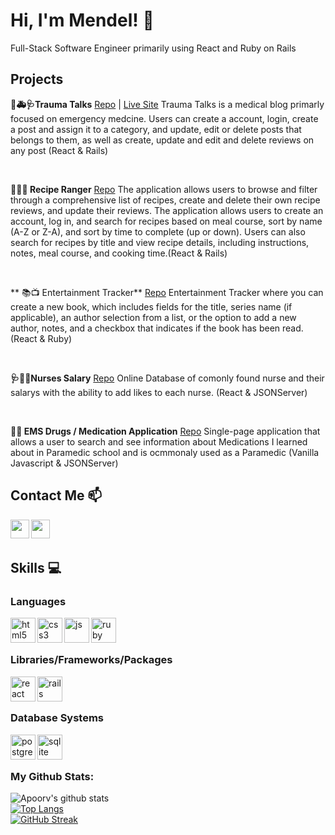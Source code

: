 # Hi, I'm Mendel! :wave: 

<!-- Full-Stack Software Engineer primarily using React/Redux and Ruby on Rails  -->
Full-Stack Software Engineer primarily using React and Ruby on Rails 

## Projects 

**📝🚑🩺Trauma Talks** [Repo](https://github.com/mendelr20/phase-5-project) | [Live Site](https://traumatalks.onrender.com/)
Trauma Talks is a medical blog primarly focused on emergency medcine. Users can create a account, login, create a post and assign it to a category,  and update, edit or delete posts that belongs to them, as well as create, update and edit and delete reviews on any post (React & Rails)

<br />

**🥙🥣🥗 Recipe Ranger** [Repo](https://github.com/mendelr20/phase-4-project) 
The application allows users to browse and filter through a comprehensive list of recipes, create and delete their own recipe reviews, and update their reviews. The application allows users to create an account, log in, and search for recipes based on meal course, sort by name (A-Z or Z-A), and sort by time to complete (up or down). Users can also search for recipes by title and view recipe details, including instructions, notes, meal course, and cooking time.(React & Rails)

<br />

** 📚📺 Entertainment Tracker** [Repo](https://github.com/mendelr20/phase-3-project-frontend) 
Entertainment Tracker where you can create a new book, which includes fields for the title, series name (if applicable), an author selection from a list, or the option to add a new author, notes, and a checkbox that indicates if the book has been read. (React & Ruby)

<br />

**🩺🏥💉Nurses Salary** [Repo](https://github.com/mendelr20/phase-2-project) 
Online Database of comonly found nurse and their salarys with the ability to add likes to each nurse. (React & JSONServer)

<br />

**💉💊  EMS Drugs / Medication Application** [Repo](https://github.com/mendelr20/phase-1-project)
Single-page application that allows a user to search and see information about Medications I learned about in Paramedic school and is ocmmonaly used as a Paramedic  (Vanilla Javascript & JSONServer)
  
## Contact Me :mailbox:
<p>
  <a href="https://www.linkedin.com/in/mendelrosenblum/" target="blank"><img align="left" src="https://cdn.jsdelivr.net/npm/simple-icons@3.0.1/icons/linkedin.svg" height="30" width="30" /></a>
  <a href="mailto:rosenblummm@gmail.com" target="blank"><img align="left" src="https://upload.wikimedia.org/wikipedia/commons/thumb/7/7e/Gmail_icon_%282020%29.svg/512px-Gmail_icon_%282020%29.svg.png" height="30" width="30" /></a>
 </p>
 
 <br />
 &emsp;
 
 
## Skills :computer:
### Languages
<p align="left">
 <img src="https://cdn.jsdelivr.net/gh/devicons/devicon/icons/html5/html5-original.svg" alt="html5" align="left" width="40" height="40"/>
  <img src="https://cdn.jsdelivr.net/gh/devicons/devicon/icons/css3/css3-original.svg" alt="css3" align="left" width="40" height="40"/>
  <img src="https://cdn.jsdelivr.net/gh/devicons/devicon/icons/javascript/javascript-original.svg" alt="js" align="left" width="40" height="40"/>
   <img src="https://cdn.jsdelivr.net/gh/devicons/devicon/icons/ruby/ruby-original.svg" alt="ruby" align="left" width="40" height="40"/>
 </p>
 </br>
 </br>
 
 ### Libraries/Frameworks/Packages
 
 
 <p align="left">
  <img src="https://cdn.jsdelivr.net/gh/devicons/devicon/icons/react/react-original.svg" alt="react" align="left" width="40" height="40"/>
  <img src="https://cdn.jsdelivr.net/gh/devicons/devicon/icons/rails/rails-original-wordmark.svg" alt="rails" align="left" width="40" height="40"/>
</p>
</br>
</br>

### Database Systems
 <p align="left">
  <img src="https://cdn.jsdelivr.net/gh/devicons/devicon/icons/postgresql/postgresql-original.svg" alt="postgres" align="left" width="40" height="40"/>
 <img src="https://upload.wikimedia.org/wikipedia/commons/thumb/9/97/Sqlite-square-icon.svg/2048px-Sqlite-square-icon.svg.png" alt="sqlite" align="left" width="40" height="40"/>
</p>
</br>
</br>

### My Github Stats:
![Apoorv's github stats](https://github-readme-stats.vercel.app/api?username=mendelr20&show_icons=true&title_color=ffc857&icon_color=8ac926&text_color=daf7dc&bg_color=151515&hide=issues&count_private=true&include_all_commits=true)
</br>
[![Top Langs](https://github-readme-stats.vercel.app/api/top-langs/?username=mendelr20&layout=compact&text_color=daf7dc&bg_color=151515&hide=css,html,php)](https://github.com/anuraghazra/github-readme-stats)
</br>
[![GitHub Streak](https://github-readme-streak-stats.herokuapp.com/?user=mendelr20&theme=dark)](https://git.io/streak-stats)

<!-- ### Stats
[![Mendel's GitHub stats](https://github-readme-stats.vercel.app/api?username=mendelr20&count_private=true&show_icons=true&theme=dark)](https://github.com/anuraghazra/github-readme-stats)

</br>

[![Top Langs](https://github-readme-stats.vercel.app/api/top-langs/?username=mendelr20&hide_progress=true&theme=dark)](https://github.com/anuraghazra/github-readme-stats) -->
<!-- ### Other
 <p align="left">
  <img src="https://cdn.jsdelivr.net/gh/devicons/devicon/icons/heroku/heroku-original.svg" alt="heroku" align="left" width="40" height="40"/>
</p>
<br />
&emsp; -->
<!-- 
### Hi there 👋


**mendelr20/mendelr20** is a ✨ _special_ ✨ repository because its `README.md` (this file) appears on your GitHub profile.

Here are some ideas to get you started:

- 🔭 I’m currently working on ...
- 🌱 I’m currently learning ...
- 👯 I’m looking to collaborate on ...
- 🤔 I’m looking for help with ...
- 💬 Ask me about ...
- 📫 How to reach me: ...
- 😄 Pronouns: ...
- ⚡ Fun fact: ...
 -->
